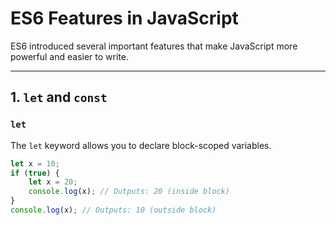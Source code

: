 # ES6 Features in JavaScript

ES6 introduced several important features that make JavaScript more powerful and easier to write.

---

## 1. `let` and `const`

### `let`

The `let` keyword allows you to declare block-scoped variables.

```js
let x = 10;
if (true) {
    let x = 20;
    console.log(x); // Outputs: 20 (inside block)
}
console.log(x); // Outputs: 10 (outside block)
```
